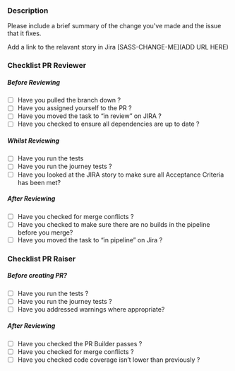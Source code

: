 ### Description
Please include a brief summary of the change you've made and the issue that it fixes.

Add a link to the relavant story in Jira
[SASS-CHANGE-ME](ADD URL HERE)

### Checklist PR Reviewer
##### Before Reviewing
 - [ ]  Have you pulled the branch down ?
 - [ ]  Have you assigned yourself to the PR ? 
 - [ ]  Have you moved the task to “in review” on JIRA ? 
 - [ ]  Have you checked to ensure all dependencies are up to date ? 

##### Whilst Reviewing
 - [ ]  Have you run the tests
 - [ ]  Have you run the journey tests ?
 - [ ]  Have you looked at the JIRA story to make sure all Acceptance Criteria has been met?

##### After Reviewing
 - [ ]  Have you checked for merge conflicts ?
 - [ ]  Have you checked to make sure there are no builds in the pipeline before you merge? 
 - [ ]  Have you moved the task to “in pipeline” on Jira ?

### Checklist PR Raiser
 ##### Before creating PR? 
 - [ ]  Have you run the tests ?
 - [ ]  Have you run the journey tests ? 
 - [ ]  Have you addressed warnings where appropriate? 

##### After Reviewing
 - [ ]  Have you checked the PR Builder passes ?
 - [ ]  Have you checked for merge conflicts ?
 - [ ]  Have you checked code coverage isn’t lower than previously ?
